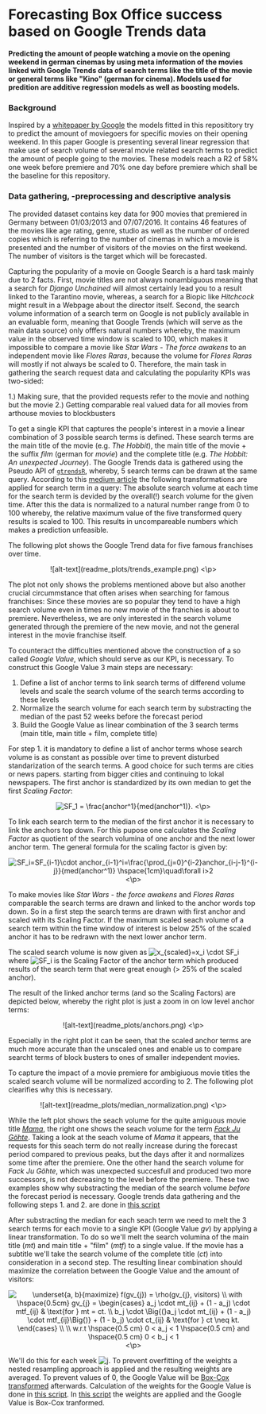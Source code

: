 # Forecasting Box Office success based on Google Trends data

**Predicting  the amount of people watching a movie on the opening weekend in german cinemas by using meta information
of the movies linked with Google Trends data of search terms like the title of the movie or general terms like "Kino" 
(german for cinema). Models used for predition are additive regression models as well as boosting models.**

### Background
Inspired by a [whitepaper by Google](http://dl.icdst.org/pdfs/files1/350427db54ce5dcf1e46ad7f00d2e2cf.pdf) the models
fitted in this reposititory try to predict the amount of moviegoers for specific movies on their opening weekend.
In this paper Google is presenting several linear regression that make use of search volume of several movie related 
search terms to predict the amount of people going to the movies. These models reach a R2 of 58% one week before
premiere and 70% one day before premiere which shall be the baseline for this repository.

### Data gathering, -preprocessing and descriptive analysis
The provided dataset contains key data for 900 movies that premiered in Germany between 01/03/2013 and 07/07/2016. It contains 46 features of the movies like age rating, genre, studio as well as the number of ordered copies which is referring to the number of cinemas in which a movie is presented and the number of visitors of the movies on the first weekend. The number of visitors is the target which will be forecasted.

Capturing the popularity of a movie on Google Search is a hard task mainly due to 2 facts. First, movie titles are not always nonambiguous meaning that a search for *Django Unchained* will almost certainly lead you to a result linked to the Tarantino movie, whereas, a search for a Biopic like *Hitchcock* might result in a Webpage about the director itself. Second, the search volume information of a search term on Google is not publicly available in an evaluable form, meaning that Google Trends (which will serve as the main data source) only offfers natural numbers whereby, the maximum value in the observed time window is scaled to 100, which makes it impossible to compare a movie like *Star Wars - The force awakens* to an independent movie like *Flores Raras*, because the volume for *Flores Raras* will mostly if not always be scaled to 0. Therefore, the main task in gathering the search request data and calculating the popularity KPIs was two-sided:

1.) Making sure, that the provided requests refer to the movie and nothing but the movie
2.) Getting comparable real valued data for all movies from arthouse movies to blockbusters

To get a single KPI that captures the people's interest in a movie a linear combination of 3 possible search terms is defined. These search terms are the main title of the movie (e.g. *The Hobbit*), the main title of the movie + the suffix *film* (german for *movie*) and the complete title (e.g. *The Hobbit: An unexpected Journey*). The Google Trends data is gathered using the Pseudo API of [``gtrendsR``](https://cran.r-project.org/web/packages/gtrendsR/index.html), whereby, 5 search terms can be drawn at the same query. According to this [medium article](https://medium.com/google-news-lab/what-is-google-trends-data-and-what-does-it-mean-b48f07342ee8#.3efc7z5l9) the following transformations are applied for search term in a query: The absolute search volume at each time for the search term is devided by the overall(!) search volume for the given time. After this the data is normalized to a natural number range from 0 to 100 whereby, the relative maximum value of the five transformed query results is scaled to 100. This results in uncompareable numbers which makes a prediction unfeasible.

The following plot shows the Google Trend data for five famous franchises over time.

<p align="center">
![alt-text](readme_plots/trends_example.png)
<\p>

The plot not only shows the problems mentioned above but also another crucial circummstance that often arises when searching for famous franchises: Since these movies are so popular they tend to have a high search volume even in times no new movie of the franchies is about to premiere. Nevertheless, we are only interested in the search volume generated through the premiere of the new movie, and not the general interest in the movie franchise itself.

To counteract the difficulties mentioned above the construction of a so called *Google Value*, which should serve as our KPI, is necessary. To construct this Google Value 3 main steps are necessary:

1. Define a list of anchor terms to link search terms of differend volume levels and scale the search volume of the search terms according to these levels
2. Normalize the search volume for each search term by substracting the median of the past 52 weeks before the forecast period
3. Build the Google Value as linear combination of the 3 search terms (main title, main title + film, complete title)

For step 1. it is mandatory to define a list of anchor terms whose search volume is as constant as possible over time to prevent disturbed standarization of the search terms. A good choice for such terms are cities or news papers. starting from bigger cities and continuing to lokal newspapers. The first anchor is standardized by its own median to get the first *Scaling Factor*:

<p align="center">
<img src="https://latex.codecogs.com/svg.latex?\inline&space;SF_1&space;=&space;\frac{anchor^1}{med(anchor^1)}." title="SF_1 = \frac{anchor^1}{med(anchor^1)}." />
<\p>

To link each search term to the median of the first anchor it is necessary to link the anchors top down. For this pupose one calculates the *Scaling Factor* as quotient of the search volumina of one anchor and the next lower anchor term. The general formula for the scaling factor is given by:

<p align="center">
<img src="https://latex.codecogs.com/svg.latex?\inline&space;SF_i=SF_{i-1}\cdot&space;anchor_{i-1}^i=\frac{\prod_{j=0}^{i-2}anchor_{i-j-1}^{i-j}}{med(anchor^1)}&space;\hspace{1cm}\quad\forall&space;i>2" title="SF_i=SF_{i-1}\cdot anchor_{i-1}^i=\frac{\prod_{j=0}^{i-2}anchor_{i-j-1}^{i-j}}{med(anchor^1)} \hspace{1cm}\quad\forall i>2" />
<\p>

To make movies like *Star Wars - the force awakens* and *Flores Raras* comparable the search terms are drawn and linked to the anchor words top down. So in a first step the search terms are drawn with first anchor and scaled with its Scaling Factor. If the maximum scaled seach volume of a search term within the time window of interest is below 25% of the scaled anchor it has to be redrawn with the next lower anchor term.

The scaled search volume is now given as <img src="https://latex.codecogs.com/svg.latex?\inline&space;x_{scaled}=x_i&space;\cdot&space;SF_i" title="x_{scaled}=x_i \cdot SF_i" /> where <img src="https://latex.codecogs.com/svg.latex?\inline&space;SF_i" title="SF_i" /> is the Scaling Factor of the anchor term which produced results of the search term that were great enough (> 25% of the scaled anchor).

The result of the linked anchor terms (and so the Scaling Factors) are depicted below, whereby the right plot is just a zoom in on low level anchor terms:

<p align="center">
![alt-text](readme_plots/anchors.png)
<\p>

Especially in the right plot it can be seen, that the scaled anchor terms are much more accurate than the unscaled ones and enable us to compare searcht terms of block busters to ones of smaller independent movies.

To capture the impact of a movie premiere for ambigiuous movie titles the scaled search volume will be normalized according to 2. The following plot clearifies why this is necessary.

<p align="center">
![alt-text](readme_plots/median_normalization.png)
<\p>

While the left plot shows the seach volume for the quite amiguous movie title [*Mama*](https://en.wikipedia.org/wiki/Mama_(2013_film)), the right one shows the seach volume for the term [*Fack Ju Göhte*](https://en.wikipedia.org/wiki/Fack_ju_G%C3%B6hte). Taking a look at the seach volume of *Mama* it appears, that the requests for this seach term do not really increase during the forecast period compared to previous peaks, but the days after it and normalizes some time after the premiere. One the other hand the search volume for *Fack Ju Göhte*, which was unexpected succesfull and produced two more successors, is not decreasing to the level before the premiere. These two examples show why substracting the median of the search volume *before* the forecast period is necessary. Google trends data gathering and the following steps 1. and 2. are done in [this script](data_gathering_and_preprocessing/gt_data_gathering.R)

After substracting the median for each seach term we need to melt the 3 search terms for each movie to a single KPI (Google Value *gv*) by applying a linear transformation. To do so we'll melt the search volumina of the main title (*mt*) and main title + "film" (*mtf*) to a single value. If the movie has a subtitle we'll take the search volume of the complete title (*ct*) into consideration in a second step. The resulting linear combination should maximize the correlation between the Google Value and the amount of visitors:

<p align="center">
<img src="https://latex.codecogs.com/svg.latex?\inline&space;\underset{a,&space;b}{maximize}&space;f(gv_{j})&space;=&space;\rho(gv_{j},&space;visitors)&space;\\&space;with&space;\hspace{0.5cm}&space;gv_{j}&space;=&space;\begin{cases}&space;a_j&space;\cdot&space;mt_{ij}&space;&plus;&space;(1&space;-&space;a_j)&space;\cdot&space;mtf_{ij}&space;&&space;\text{for&space;}&space;mt&space;=&space;ct.&space;\\&space;b_j&space;\cdot&space;\Big{(}a_j&space;\cdot&space;mt_{ij}&space;&plus;&space;(1&space;-&space;a_j)&space;\cdot&space;mtf_{ij}\Big{)}&space;&plus;&space;(1&space;-&space;b_j)&space;\cdot&space;ct_{ij}&space;&&space;\text{for&space;}&space;ct&space;\neq&space;kt.&space;\end{cases}&space;\\&space;\\&space;w.r.t&space;\hspace{0.5&space;cm}&space;0&space;<&space;a_j&space;<&space;1&space;\hspace{0.5&space;cm}&space;and&space;\hspace{0.5&space;cm}&space;0&space;<&space;b_j&space;<&space;1" title="\underset{a, b}{maximize} f(gv_{j}) = \rho(gv_{j}, visitors) \\ with \hspace{0.5cm} gv_{j} = \begin{cases} a_j \cdot mt_{ij} + (1 - a_j) \cdot mtf_{ij} & \text{for } mt = ct. \\ b_j \cdot \Big{(}a_j \cdot mt_{ij} + (1 - a_j) \cdot mtf_{ij}\Big{)} + (1 - b_j) \cdot ct_{ij} & \text{for } ct \neq kt. \end{cases} \\ \\ w.r.t \hspace{0.5 cm} 0 < a_j < 1 \hspace{0.5 cm} and \hspace{0.5 cm} 0 < b_j < 1" />
<\p>

We'll do this for each week <img src="https://latex.codecogs.com/svg.latex?\inline&space;j" title="j" />. To prevent overfitting of the weights a nested resampling approach is applied and the resulting weights are averaged. To prevent values of 0, the Google Value will be [Box-Cox transformed](https://en.wikipedia.org/wiki/Power_transform#Box%E2%80%93Cox_transformation) afterwards. Calculation of the weights for the Google Value is done in [this script](data_gathering_and_preprocessing/calculate_gv_weights.R). In  [this script](data_gathering_and_preprocessing/calculate_gv_weights.R) the weights are applied and the Google Value is Box-Cox tranformed.
